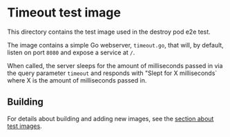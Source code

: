 # Timeout test image

This directory contains the test image used in the destroy pod e2e test.

The image contains a simple Go webserver, `timeout.go`, that will, by default, listen on port `8080` and expose a service at `/`.

When called, the server sleeps for the amount of milliseconds passed in via the query parameter `timeout` and responds with "Slept for X milliseconds` where X is the amount of milliseconds passed in.

## Building

For details about building and adding new images, see the [section about test
images](/test/README.md#test-images).

